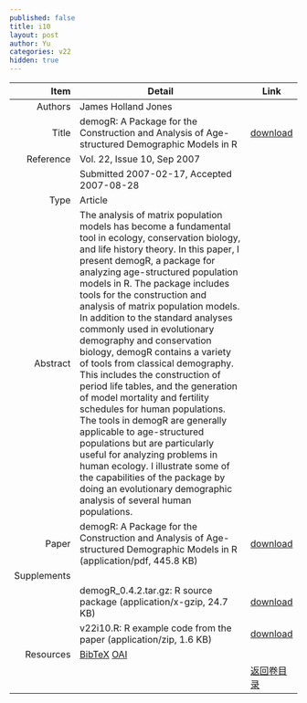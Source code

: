 ```yaml
---
published: false
title: i10
layout: post
author: Yu
categories: v22
hidden: true
---
```


| Item | Detail | Link |
|---:|---|---|
| Authors | James Holland Jones| |
| Title |demogR: A Package for the Construction and Analysis of Age-structured Demographic Models in R | [download](http://www.jstatsoft.org/v22/i10/paper) |
| Reference |Vol. 22, Issue 10, Sep 2007 | |
| | Submitted 2007-02-17, Accepted 2007-08-28| | 
| Type | Article| |
| Abstract | The analysis of matrix population models has become a fundamental tool in ecology, conservation biology, and life history theory. In this paper, I present demogR, a package for analyzing age-structured population models in R. The package includes tools for the construction and analysis of matrix population models. In addition to the standard analyses commonly used in evolutionary demography and conservation biology, demogR contains a variety of tools from classical demography. This includes the construction of period life tables, and the generation of model mortality and fertility schedules for human populations. The tools in demogR are generally applicable to age-structured populations but are particularly useful for analyzing problems in human ecology. I illustrate some of the capabilities of the package by doing an evolutionary demographic analysis of several human populations.| |
| Paper | demogR: A Package for the Construction and Analysis of Age-structured Demographic Models in R  (application/pdf, 445.8 KB)| [download](http://www.jstatsoft.org/v22/i10/paper) |
| Supplements | | |
| |demogR_0.4.2.tar.gz: R source package  (application/x-gzip, 24.7 KB)|  [download](http://www.jstatsoft.org/v22/i10/supp/1) |
| |v22i10.R: R example code from the paper  (application/zip, 1.6 KB)|  [download](http://www.jstatsoft.org/v22/i10/supp/2) |
| Resources | [BibTeX](http://www.jstatsoft.org/v22/i10/bibtex) [OAI](http://www.jstatsoft.org/oai?verb=GetRecord&identifier=oai.jstatsoft/v22/i10&prefix=oai_dc)| |
| |  | [返回卷目录]({{site.baseurl}}/volume/v22.html) |